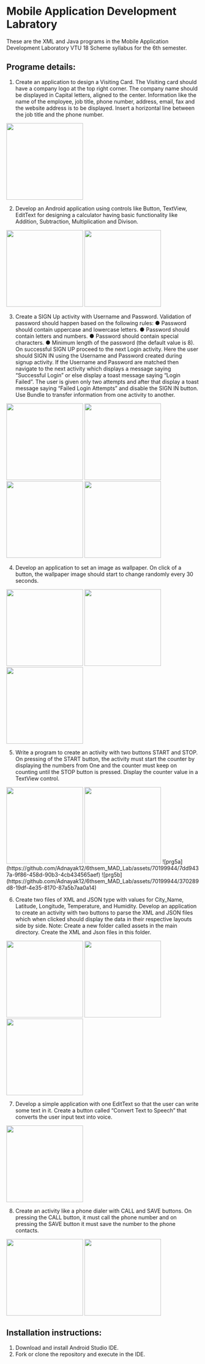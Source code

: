 # Mobile Application Development Labratory
These are the XML and Java programs in the Mobile Application Development Laboratory VTU 18 Scheme syllabus for the 6th semester. 

## Programe details:

1. Create an application to design a Visiting Card. The Visiting card should have a company 
logo at the top right corner. The company name should be displayed in Capital letters, 
aligned to the center. Information like the name of the employee, job title, phone number, 
address, email, fax and the website address is to be displayed. Insert a horizontal line 
between the job title and the phone number.
<img src="https://github.com/Adnayak12/6thsem_MAD_Lab/assets/70199944/4a8a44cd-de81-4f96-a3b0-dcc191e48fc7" width=200/>


2. Develop an Android application using controls like Button, TextView, EditText for 
designing a calculator having basic functionality like Addition, Subtraction, Multiplication 
and Divison.
<img src="https://github.com/Adnayak12/6thsem_MAD_Lab/assets/70199944/6193ade1-2c0d-483c-9d39-7b61fad77c4c" width=200/>
<img src="https://github.com/Adnayak12/6thsem_MAD_Lab/assets/70199944/9650b1bf-e05e-4a59-9220-e3ece45c242d" width=200/>


3. Create a SIGN Up activity with Username and Password. Validation of password should happen based on the following rules:
● Password should contain uppercase and lowercase letters.
● Password should contain letters and numbers.
● Password should contain special characters.
● Minimum length of the password (the default value is 8).
On successful SIGN UP proceed to the next Login activity. Here the user should SIGN IN using the Username and Password created during signup activity. If the Username and Password are matched then navigate to the next activity which displays a message saying “Successful Login” or else display a toast message saying “Login Failed”. The user is given only two attempts and after that display a toast message saying “Failed Login Attempts” and disable the SIGN IN button. Use Bundle to transfer information from one activity to another.
<img src="https://github.com/Adnayak12/6thsem_MAD_Lab/assets/70199944/f60034b1-71e3-4174-b02c-781c50589f57" width=200/>
<img src="https://github.com/Adnayak12/6thsem_MAD_Lab/assets/70199944/48280efc-a3d0-400f-97ad-5af90575358c" width=200/>
<img src="https://github.com/Adnayak12/6thsem_MAD_Lab/assets/70199944/29612c82-31da-40c6-9f11-9024a06c57fe" width=200/>
<img src="https://github.com/Adnayak12/6thsem_MAD_Lab/assets/70199944/4671d214-d03d-4f14-9d2b-b01cebadb020" width=200/>


4. Develop an application to set an image as wallpaper. On click of a button, the wallpaper image should start to change randomly every 30 seconds.
<img src="https://github.com/Adnayak12/6thsem_MAD_Lab/assets/70199944/0e253838-a544-4199-bc76-de7fe81a910a" width=200/>
<img src="https://github.com/Adnayak12/6thsem_MAD_Lab/assets/70199944/5cf9956a-b03c-4563-83fb-8f67ac3a3030" width=200/>
<img src="https://github.com/Adnayak12/6thsem_MAD_Lab/assets/70199944/6cbce650-e2fa-42d7-b1ab-07c80b0ce38d" width=200/>


5. Write a program to create an activity with two buttons START and STOP. On pressing of the START button, the activity must start the counter by displaying the numbers from One and the counter must keep on counting until the STOP button is pressed. Display the counter value in a TextView control.
<img src="https://github.com/Adnayak12/6thsem_MAD_Lab/assets/70199944/9cda77df-11d8-4caf-a0b6-fe9d8de12e78" width=200/>
<img src="https://github.com/Adnayak12/6thsem_MAD_Lab/assets/70199944/37296339-1fa0-4117-a225-be1015ce7818" width=200/>
![prg5a](https://github.com/Adnayak12/6thsem_MAD_Lab/assets/70199944/7dd9437a-9f86-458d-90b3-4cb434565aef)
![prg5b](https://github.com/Adnayak12/6thsem_MAD_Lab/assets/70199944/370289d8-19df-4e35-8170-87a5b7aa0a14)


6. Create two files of XML and JSON type with values for City_Name, Latitude, Longitude, Temperature, and Humidity. Develop an application to create an activity with two buttons to parse the XML and JSON files which when clicked should display the data in their respective layouts side by side. 
Note: Create a new folder called assets in the main directory. Create the XML and Json files in this folder.
<img src="https://github.com/Adnayak12/6thsem_MAD_Lab/assets/70199944/049235b8-90f2-4250-8746-4db04009dfcb" width=200/>
<img src="https://github.com/Adnayak12/6thsem_MAD_Lab/assets/70199944/cdf0f493-5f2f-4373-83f5-2658e2f05797" width=200/>
<img src="https://github.com/Adnayak12/6thsem_MAD_Lab/assets/70199944/0231925d-5ea2-4f45-ad25-04c2a35923c5" width=200/>


7. Develop a simple application with one EditText so that the user can write some text in it. Create a button called “Convert Text to Speech” that converts the user input text into voice.
<img src="https://github.com/Adnayak12/6thsem_MAD_Lab/assets/70199944/af1bff21-995e-4e6a-bbba-161d7905b561" width=200/>


8. Create an activity like a phone dialer with CALL and SAVE buttons. On pressing the CALL button, it must call the phone number and on pressing the SAVE button it must save the number to the phone contacts.
<img src="https://github.com/Adnayak12/6thsem_MAD_Lab/assets/70199944/07463b37-0289-4536-96ad-98febb39f953" width=200/>
<img src="https://github.com/Adnayak12/6thsem_MAD_Lab/assets/70199944/85863425-4edb-4895-9992-7c223474f576" width=200/>


## Installation instructions:
1. Download and install Android Studio IDE.
2. Fork or clone the repository and execute in the IDE.
